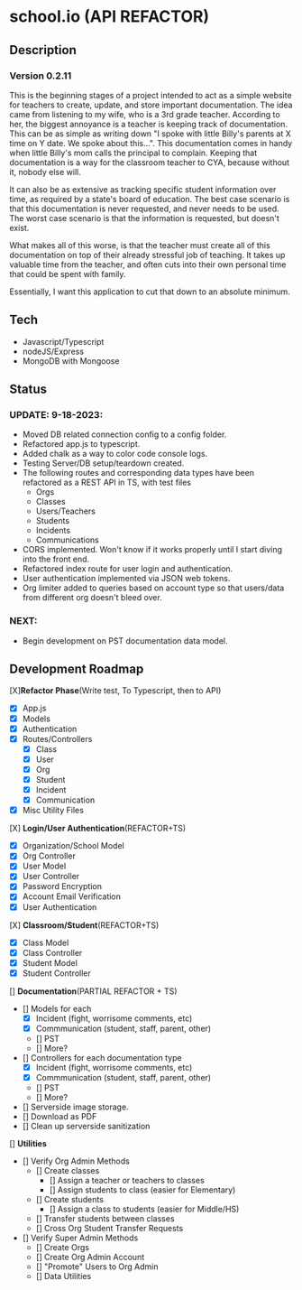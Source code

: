 # school.io (API REFACTOR)

## Description

### Version 0.2.11

This is the beginning stages of a project intended to act as a simple website
for teachers to create, update, and store important documentation. The idea came
from listening to my wife, who is a 3rd grade teacher. According to her, the
biggest annoyance is a teacher is keeping track of documentation. This can be as
simple as writing down "I spoke with little Billy's parents at X time on Y date.
We spoke about this...". This documentation comes in handy when little Billy's
mom calls the principal to complain. Keeping that documentation is a way for the
classroom teacher to CYA, because without it, nobody else will.

It can also be as extensive as tracking specific student information over time,
as required by a state's board of education. The best case scenario is that this
documentation is never requested, and never needs to be used. The worst case
scenario is that the information is requested, but doesn't exist.

What makes all of this worse, is that the teacher must create all of this
documentation on top of their already stressful job of teaching. It takes up
valuable time from the teacher, and often cuts into their own personal time that
could be spent with family.

Essentially, I want this application to cut that down to an absolute minimum.

## Tech

- Javascript/Typescript
- nodeJS/Express
- MongoDB with Mongoose

## Status

### **UPDATE: 9-18-2023:**

- Moved DB related connection config to a config folder.
- Refactored app.js to typescript.
- Added chalk as a way to color code console logs.
- Testing Server/DB setup/teardown created.
- The following routes and corresponding data types have been refactored as a
  REST API in TS, with test files
  - Orgs
  - Classes
  - Users/Teachers
  - Students
  - Incidents
  - Communications
- CORS implemented. Won't know if it works properly until I start diving into
  the front end.
- Refactored index route for user login and authentication.
- User authentication implemented via JSON web tokens.
- Org limiter added to queries based on account type so that users/data from
  different org doesn't bleed over.

### **NEXT:**
- Begin development on PST documentation data model.


## Development Roadmap

[X]**Refactor Phase**(Write test, To Typescript, then to API)

- [x] App.js
- [x] Models
- [x] Authentication
- [x] Routes/Controllers
  - [x] Class
  - [x] User
  - [x] Org
  - [x] Student
  - [x] Incident
  - [x] Communication
- [x] Misc Utility Files

[X] **Login/User Authentication**(REFACTOR+TS)

- [x] Organization/School Model
- [x] Org Controller
- [x] User Model
- [x] User Controller
- [x] Password Encryption
- [x] Account Email Verification
- [x] User Authentication

[X] **Classroom/Student**(REFACTOR+TS)

- [x] Class Model
- [x] Class Controller
- [x] Student Model
- [x] Student Controller

[] **Documentation**(PARTIAL REFACTOR + TS)

- [] Models for each
  - [x] Incident (fight, worrisome comments, etc)
  - [x] Commmunication (student, staff, parent, other)
  - [] PST
  - [] More?
- [] Controllers for each documentation type
  - [x] Incident (fight, worrisome comments, etc)
  - [x] Commmunication (student, staff, parent, other)
  - [] PST
  - [] More?
- [] Serverside image storage.
- [] Download as PDF
- [] Clean up serverside sanitization

[] **Utilities**

- [] Verify Org Admin Methods
  - [] Create classes
    - [] Assign a teacher or teachers to classes
    - [] Assign students to class (easier for Elementary)
  - [] Create students
    - [] Assign a class to students (easier for Middle/HS)
  - [] Transfer students between classes
  - [] Cross Org Student Transfer Requests
- [] Verify Super Admin Methods
  - [] Create Orgs
  - [] Create Org Admin Account
  - [] "Promote" Users to Org Admin
  - [] Data Utilities
